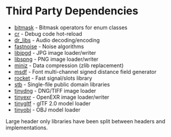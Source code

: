 # Third Party Dependencies
 * [bitmask](https://github.com/Dalzhim/ArticleEnumClass-v2) - Bitmask operators for enum classes
 * [cr](https://github.com/fungos/cr) - Debug code hot-reload
 * [dr_libs](https://github.com/mackron/dr_libs) - Audio decoding/encoding
 * [fastnoise](https://github.com/Auburns/FastNoise) - Noise algorithms
 * [libjpgd](https://github.com/richgel999/jpeg-compressor) - JPG image loader/writer 
 * [libspng](https://github.com/randy408/libspng) - PNG image loader/writer
 * [miniz](https://github.com/richgel999/miniz) - Data compression (zlib replacement)
 * [msdf](https://github.com/exezin/msdf-c) - Font multi-channel signed distance field generator
 * [rocket](https://github.com/tripleslash/rocket) - Fast signal/slots library
 * [stb](https://github.com/nothings/stb) - Single-file public domain libraries
 * [tinydng](https://github.com/syoyo/tinydngloader) - DNG/TIFF image loader
 * [tinyexr](https://github.com/syoyo/tinyexr) - OpenEXR image loader/writer
 * [tinygltf](https://github.com/syoyo/tinygltf) - glTF 2.0 model loader
 * [tinyobj](https://github.com/syoyo/tinyobjloader) - OBJ model loader

Large header only libraries have been split between headers and implementations.
